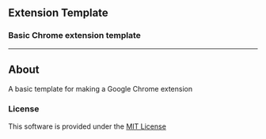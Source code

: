 ## Extension Template
### Basic Chrome extension template

<hr/>

## About
A basic template for making a Google Chrome extension

### License
This software is provided under the [MIT License](LICENSE)